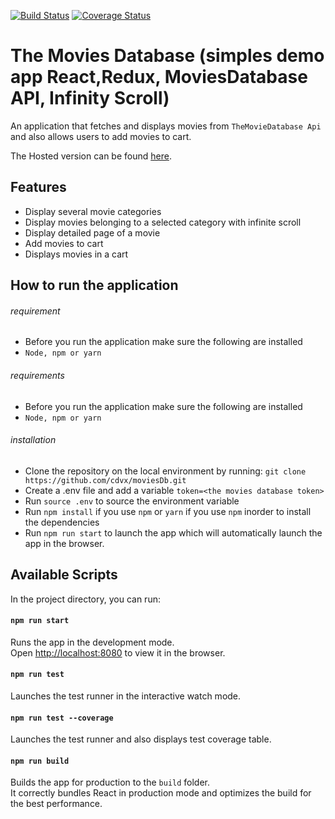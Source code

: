 [![Build Status](https://travis-ci.org/cdvx/moviesDb.svg?branch=master)](https://travis-ci.org/cdvx/moviesDb)
[![Coverage Status](https://coveralls.io/repos/github/wycliffkas/MoviesDatabase/badge.svg?branch=master)](https://coveralls.io/github/wycliffkas/MoviesDatabase?branch=master)

# The Movies Database (simples demo app React,Redux, MoviesDatabase API, Infinity Scroll)

An application that fetches and displays movies from `TheMovieDatabase Api` and also allows users to add movies to cart.

The Hosted version can be found [here](https://affectionate-sinoussi-76a9de.netlify.com/).

## Features

- Display several movie categories
- Display movies belonging to a selected category with infinite scroll
- Display detailed page of a movie
- Add movies to cart
- Displays movies in a cart


## How to run the application
###### requirement
 - Before you run the application make sure the following are installed
  - `Node, npm or yarn`

###### requirements
 - Before you run the application make sure the following are installed
  - `Node, npm or yarn`

  
###### installation

- Clone the repository on the local environment by running:
  `git clone https://github.com/cdvx/moviesDb.git`
- Create a .env file and add a variable `token=<the movies database token>`
- Run `source .env` to source the environment variable
- Run `npm install` if you use `npm` or `yarn` if you use `npm` inorder to install the dependencies
- Run `npm run start` to launch the app which will automatically launch the app in the browser.

## Available Scripts

In the project directory, you can run:

#### `npm run start`

Runs the app in the development mode.<br />
Open [http://localhost:8080](http://localhost:8080) to view it in the browser.

#### `npm run test`

Launches the test runner in the interactive watch mode.

#### `npm run test --coverage`

Launches the test runner and also displays test coverage table.

#### `npm run build`

Builds the app for production to the `build` folder.<br />
It correctly bundles React in production mode and optimizes the build for the best performance.
